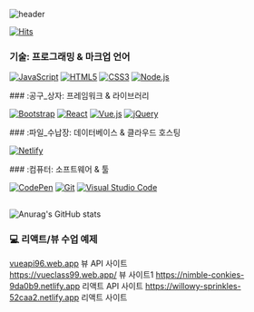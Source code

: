 ![header](https://capsule-render.vercel.app/api?type=wave&color=auto&height=300&section=header&text=SOngS&fontSize=90)


[![Hits](https://hits.seeyoufarm.com/api/count/incr/badge.svg?url=https%3A%2F%2Fgithub.com%2Fthdtjdgml415%2Fhit-counter&count_bg=%2379C83D&title_bg=%23555555&icon=buymeacoffee.svg&icon_color=%23E7E7E7&title=hits&edge_flat=false)](https://hits.seeyoufarm.com)

### 기술: 프로그래밍 & 마크업 언어
<p>
  <a href="#"><img alt="JavaScript" src="https://img.shields.io/badge/JavaScript-F7DF1E?style=flat&logo=JavaScript&logoColor=white"></a>
  <a href="#"><img alt="HTML5" src="https://img.shields.io/badge/HTML5-E34F26?logo=HTML5&logoColor=white"></a>
  <a href="#"><img alt="CSS3" src="https://img.shields.io/badge/CSS3-1572B6?logo=CSS3&logoColor=white"></a>
  <a href="#"><img alt="Node.js" src="https://img.shields.io/badge/Node.js-339933?logo=Node.js&logoColor=white"></a>
</p>
### :공구_상자: 프레임워크 & 라이브러리
<p>
  <a href="#"><img alt="Bootstrap" src="https://img.shields.io/badge/Bootstrap-7952B3?logo=Bootstrap&logoColor=white"></a>
  <a href="#"><img alt="React" src="https://img.shields.io/badge/React-61DAFB?logo=React&logoColor=white"></a>
  <a href="#"><img alt="Vue.js" src="https://img.shields.io/badge/Vue.js-4FC08D?logo=Vue.js&logoColor=white"></a>
  <a href="#"><img alt="jQuery" src="https://img.shields.io/badge/jQuery-0769AD?logo=jQuery&logoColor=white"></a>
</p>
### :파일_수납장: 데이터베이스 & 클라우드 호스팅
<p>
  <a href="#"><img alt="Netlify" src="https://img.shields.io/badge/Netlify-00C7B7?logo=Netlify&logoColor=white"></a>
</p>
### :컴퓨터: 소프트웨어 & 툴
<p>
  <a href="#"><img alt="CodePen" src="https://img.shields.io/badge/CodePen-000?logo=CodePen&logoColor=white"></a>
  <a href="#"><img alt="Git" src="https://img.shields.io/badge/Git-F05032?logo=Git&logoColor=white"></a>
  <a href="#"><img alt="Visual Studio Code" src="https://img.shields.io/badge/Visual Studio Code-007ACC?logo=Visual Studio Code&logoColor=white"></a>
</p>

## 
 ![Anurag's GitHub stats](https://github-readme-stats.vercel.app/api?username=thdtjdgml415&show_icons=true&theme=radical)


### 💻 리액트/뷰 수업 예제
[vueapi96.web.app](https://vueapi96.web.app/) 뷰 API 사이트   
https://vueclass99.web.app/ 뷰 사이트1
https://nimble-conkies-9da0b9.netlify.app 리액트 API 사이트
https://willowy-sprinkles-52caa2.netlify.app 리액트 사이트


